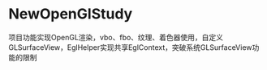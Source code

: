 # NewOpenGlStudy
项目功能实现OpenGL渲染，vbo、fbo、纹理、着色器使用，自定义GLSurfaceView，EglHelper实现共享EglContext，突破系统GLSurfaceView功能的限制

